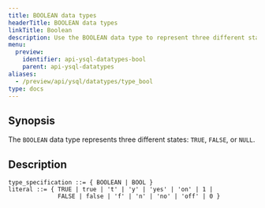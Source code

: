 ```yaml
---
title: BOOLEAN data types
headerTitle: BOOLEAN data types
linkTitle: Boolean
description: Use the BOOLEAN data type to represent three different states - TRUE, FALSE, or NULL.
menu:
  preview:
    identifier: api-ysql-datatypes-bool
    parent: api-ysql-datatypes
aliases:
  - /preview/api/ysql/datatypes/type_bool
type: docs
---
```


## Synopsis

The `BOOLEAN` data type represents three different states: `TRUE`, `FALSE`, or `NULL`.

## Description

```
type_specification ::= { BOOLEAN | BOOL }
literal ::= { TRUE | true | 't' | 'y' | 'yes' | 'on' | 1 |
              FALSE | false | 'f' | 'n' | 'no' | 'off' | 0 }
```
